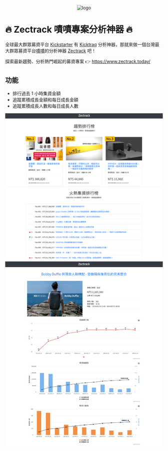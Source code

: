 <p align="center">
  <img src="https://raw.githubusercontent.com/Lianginger/Zectrack/master/public/favicon.ico" alt="logo"/>
</p>

# 🔥 Zectrack 嘖嘖專案分析神器 🔥

全球最大群眾募資平台 [Kickstarter](https://www.kickstarter.com/) 有 [Kicktraq](https://www.kicktraq.com/) 分析神器，那就來做一個台灣最大群眾募資平台[嘖嘖](https://www.zeczec.com/)的分析神器 [Zectrack](https://www.zectrack.today/) 吧！

探索最新趨勢、分析熱門崛起的募資專案 👉 https://www.zectrack.today/

## 功能

- 排行過去 1 小時集資金額
- 追蹤累積成長金額和每日成長金額
- 追蹤累積成長人數和每日成長人數

![trend-rank](https://github.com/Lianginger/Zectrack/blob/master/public/image/trend-rank.png)  
![today-rank](https://github.com/Lianginger/Zectrack/blob/master/public/image/today-rank.png)  
![project](https://github.com/Lianginger/Zectrack/blob/master/public/image/project.png)
